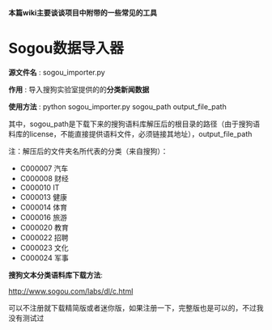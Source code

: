 **本篇wiki主要谈谈项目中附带的一些常见的工具**

# Sogou数据导入器 #

**源文件名** : sogou\_importer.py

**作用** : 导入搜狗实验室提供的的**分类新闻数据**

**使用方法** : python sogou\_importer.py sogou\_path output\_file\_path

其中，sogou\_path是下载下来的搜狗语料库解压后的根目录的路径（由于搜狗语料库的license，不能直接提供语料文件，必须链接其地址），output\_file\_path

注：解压后的文件夹名所代表的分类（来自搜狗）：

  * C000007	汽车
  * C000008	财经
  * C000010	IT
  * C000013	健康
  * C000014	体育
  * C000016	旅游
  * C000020	教育
  * C000022	招聘
  * C000023	文化
  * C000024	军事

**搜狗文本分类语料库下载方法**:

http://www.sogou.com/labs/dl/c.html

可以不注册就下载精简版或者迷你版，如果注册一下，完整版也是可以的，不过我没有测试过